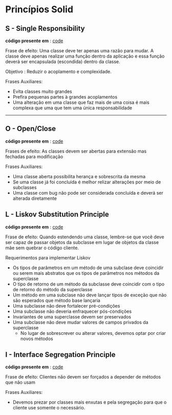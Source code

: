 
# Princípios Solid


## S - Single Responsibility

**código presente em** : [code](single_responsability.py)

Frase de efeito: Uma classe deve ter apenas uma razão para mudar.
A classe deve apenas realizar uma função dentro da aplicação e essa função deverá ser encapsulada (escondida) dentro da classe.

Objetivo : Reduzir o acoplamento e complexidade.

Frases Auxiliares:

- Evita classes muito grandes
- Prefira pequenas partes à grandes acoplamentos
- Uma alteração em uma classe que faz mais de uma coisa é mais complexa que uma que tem uma única responsabilidade

<hr>

## O - Open/Close

**código presente em** : [code](open_close.py)

Frases de efeito: As classes devem ser abertas para extensão mas fechadas para modificação

Frases Auxiliares:

- Uma classe aberta possibilita herança e sobrescrita da mesma
- Se uma classe já foi concluída é melhor relizar alterações por meio de subclasses
- Uma classe com bug não pode ser considerada concluída e deverá ser alterada diretamente

## L - Liskov Substitution Principle

**código presente em** : [code](liskov.py)

Frase de efeito: Quando estendendo  uma classe, lembre-se que você deve ser capaz de passar objetos da subclasse em lugar de objetos da classe mãe sem quebrar o código cliente.

Requerimentos para implementar Liskov 

- Os tipos de parâmetros em um método de uma subclase deve coincidir ou serem mais abstratos que os tipos de parâmetros nos métodos da superclasse
- O tipo de retorno de um método da subclasse deve coincidir com o tipo de retorno do método da superclasse
- Um método em uma subclase não deve lançar tipos de exceção que não são esperados que método base lançaria
- Uma subclasse não deve fortalecer pré-condições
- Uma subclasse não deveria enfraquecer pós-condições
- Invariantes de uma superclasse devem ser preservados
- Uma subclasse não deve mudar valores de campos privados da superclasse
    - No lugar de sobrescrever ou alterar valores, devemos optar por criar novos métodos

## I - Interface Segregation Principle

**código presente em** : [code](interface_segregation.py)

Frase de efeito: Clientes não devem ser forçados a depender de métodos que não usam

Frases Auxiliares:

- Devemos prezar por classes mais enxutas e pela segregação para que o cliente use somente o necessário.